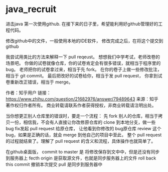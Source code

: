 ﻿# java_recruit
进击java
第一次使用github.
在接下来的日子里，希望能利用好github管理好的工程代码。

修改github中的文件，一般使用本地的IDE软件，
修改完成之后，在将这个提交到github


我尝试用类比的方法来解释一下 pull reqeust。
想想我们中学考试，老师改卷的场景吧。
你做的试卷就像仓库，你的试卷肯定会有很多错误，就相当于程序里的 bug。
老师把你的试卷拿过来，相当于先 fork。
在你的卷子上做一些修改批注，相当于 git commit。
最后把改好的试卷给你，相当于发 pull request，
你拿到试卷重新改正错误，相当于 merge。


作者：知乎用户
链接：https://www.zhihu.com/question/21682976/answer/79489643
来源：知乎
著作权归作者所有。
商业转载请联系作者获得授权，非商业转载请注明出处。

当你想更正别人仓库里的错误时，要走一个流程：
先 fork 别人的仓库，相当于拷贝一份，相信我，不会有人直接让你改修原仓库的
clone 到本地分支，做一些 bug fix发起 pull request 给原仓库，
让他看到你修改的 bug原仓库 review 这个 bug，如果是正确的话，就会 merge 到他自己的项目中至此，
整个 pull request 的过程就结束了。理解了 pull request 的含义和流程，具体操作也就简单了。

在github桌面版， 
commit to master 是 将修改保存到文中中，但是还没有同步到服务器上
fecth origin 是获取源文件，也就是同步服务器上的文件
roll back this commit 撤销本次提交
pull 是同步到服务器中
